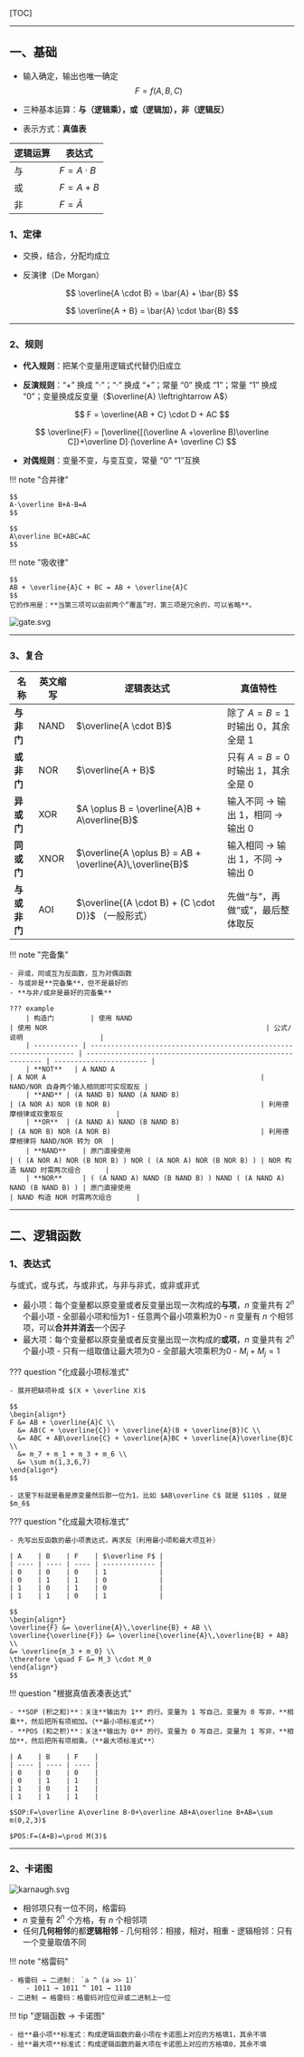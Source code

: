 [TOC]

---

## 一、基础

- 输入确定，输出也唯一确定
$$
F=f(A,B,C)
$$

- 三种基本运算：**与（逻辑乘），或（逻辑加），非（逻辑反）**
- 表示方式：**真值表**

| 逻辑运算 | 表达式     |
| -------- | ---------- |
| 与       | $F=A·B$    |
| 或       | $F=A+B$    |
| 非       | $F=\bar A$ |

### 1、定律

- 交换，结合，分配均成立

- 反演律（De Morgan）

$$
\overline{A \cdot B} = \bar{A} + \bar{B}
$$

$$
\overline{A + B} = \bar{A} \cdot \bar{B}
$$

---

### 2、规则

- **代入规则**：把某个变量用逻辑式代替仍旧成立

- **反演规则**：“$+$” 换成 “$\cdot$”；“$\cdot$” 换成 “$+$”；常量 “0” 换成 “1”；常量 “1” 换成 “0”；变量换成反变量（$\overline{A} \leftrightarrow A$）

$$
F = \overline{AB + C} \cdot D + AC
$$

$$
\overline{F} = [\overline{[(\overline A +\overline B)\overline C]}+\overline D]·(\overline A+
\overline C)
$$

- **对偶规则**：变量不变，与变互变，常量 “0” “1”互换

!!! note "合并律"

    $$
    A·\overline B+A·B=A
    $$
    
    $$
    A\overline BC+ABC=AC
    $$


!!! note "吸收律"

    $$
    AB + \overline{A}C + BC = AB + \overline{A}C
    $$
    它的作用是：**当第三项可以由前两个“覆盖”时，第三项是冗余的，可以省略**。

![gate.svg](../../assets/images/DLD/gate.svg)

------

### 3、复合

| 名称         | 英文缩写 | 逻辑表达式                                                | 真值特性                          |
| ------------ | -------- | --------------------------------------------------------- | --------------------------------- |
| **与非门**   | NAND     | $\overline{A \cdot B}$                                    | 除了 $A=B=1$ 时输出 0，其余全是 1 |
| **或非门**   | NOR      | $\overline{A + B}$                                        | 只有 $A=B=0$ 时输出 1，其余全是 0 |
| **异或门**   | XOR      | $A \oplus B = \overline{A}B + A\overline{B}$              | 输入不同 → 输出 1，相同 → 输出 0  |
| **同或门**   | XNOR     | $\overline{A \oplus B} = AB + \overline{A}\,\overline{B}$ | 输入相同 → 输出 1，不同 → 输出 0  |
| **与或非门** | AOI      | $\overline{(A \cdot B) + (C \cdot D)}$ （一般形式）       | 先做“与”，再做“或”，最后整体取反  |

!!! note "完备集"

	- 异或，同或互为反函数，互为对偶函数
	- 与或非是**完备集**，但不是最好的
	- **与非/或非是最好的完备集**

    ??? example
        | 构造门         | 使用 NAND                                                            | 使用 NOR                                                      | 公式/说明                   |
        | ----------- | ------------------------------------------------------------------ | ----------------------------------------------------------- | ----------------------- |
        | **NOT**   | A NAND A                                                           | A NOR A                                                     | NAND/NOR 自身两个输入相同即可实现取反 |
        | **AND** | (A NAND B) NAND (A NAND B)                                         | (A NOR A) NOR (B NOR B)                                     | 利用德摩根律或双重取反             |
        | **OR**  | (A NAND A) NAND (B NAND B)                                         | (A NOR B) NOR (A NOR B)                                     | 利用德摩根律将 NAND/NOR 转为 OR  |
        | **NAND**    | 原门直接使用                                                             | ( (A NOR A) NOR (B NOR B) ) NOR ( (A NOR A) NOR (B NOR B) ) | NOR 构造 NAND 时需两次组合      |
        | **NOR**     | ( (A NAND A) NAND (B NAND B) ) NAND ( (A NAND A) NAND (B NAND B) ) | 原门直接使用                                                      | NAND 构造 NOR 时需两次组合      |


---

## 二、逻辑函数

### 1、表达式

与或式，或与式，与或非式，与非与非式，或非或非式

- 最小项：每个变量都以原变量或者反变量出现一次构成的**与项**，$n$ 变量共有 $2^n$ 个最小项
      - 全部最小项和恒为1
      - 任意两个最小项乘积为0
      - $n$ 变量有 $n$ 个相邻项，可以**合并并消去**一个因子
- 最大项：每个变量都以原变量或者反变量出现一次构成的**或项**，$n$ 变量共有 $2^n$ 个最小项
      - 只有一组取值让最大项为0
      - 全部最大项乘积为0
      - $M_i+M_j=1$



??? question "化成最小项标准式"

	- 展开把缺项补成 $(X + \overline X)$
	
	$$
	\begin{align*}
	F &= AB + \overline{A}C \\
	  &= AB(C + \overline{C}) + \overline{A}(B + \overline{B})C \\
	  &= ABC + AB\overline{C} + \overline{A}BC + \overline{A}\overline{B}C \\
	  &= m_7 + m_1 + m_3 + m_6 \\
	  &= \sum m(1,3,6,7)
	\end{align*}
	$$
	
	- 这里下标就是看是原变量然后那一位为1，比如 $AB\overline C$ 就是 $110$ ，就是 $m_6$

??? question "化成最大项标准式"

    - 先写出反函数的最小项表达式，再求反（利用最小项和最大项互补）
    
    | A    | B    | F    | $\overline F$ |
    | ---- | ---- | ---- | ------------- |
    | 0    | 0    | 0    | 1             |
    | 0    | 1    | 1    | 0             |
    | 1    | 0    | 1    | 0             |
    | 1    | 1    | 0    | 1             |
    
    $$
    \begin{align*}
    \overline{F} &= \overline{A}\,\overline{B} + AB \\
    \overline{\overline{F}} &= \overline{\overline{A}\,\overline{B} + AB} \\
    &= \overline{m_3 + m_0} \\
    \therefore \quad F &= M_3 \cdot M_0
    \end{align*}
    $$

!!! question "根据真值表凑表达式"

	- **SOP (积之和)**：关注**输出为 1** 的行。变量为 1 写自己，变量为 0 写非，**相乘**，然后把所有项相加。（**最小项标准式**）
	- **POS (和之积)**：关注**输出为 0** 的行。变量为 0 写自己，变量为 1 写非，**相加**，然后把所有项相乘。（**最大项标准式**）
	
	| A    | B    | F    |
	| ---- | ---- | ---- |
	| 0    | 0    | 0    |
	| 0    | 1    | 1    |
	| 1    | 0    | 1    |
	| 1    | 1    | 1    |
	
	$SOP:F=\overline A\overline B·0+\overline AB+A\overline B+AB=\sum m(0,2,3)$
	
	$POS:F=(A+B)=\prod M(3)$

------

### 2、卡诺图

![karnaugh.svg](../../assets/images/DLD/karnaugh.svg)

- 相邻项只有一位不同，格雷码
- $n$ 变量有 $2^n$ 个方格，有 $n$ 个相邻项
- 任何**几何相邻**的都**逻辑相邻**
      - 几何相邻：相接，相对，相重
      - 逻辑相邻：只有一个变量取值不同


!!! note "格雷码"

	- 格雷码 → 二进制： `a ^ (a >> 1)`
	    - 1011 → 1011 ^ 101 → 1110
	- 二进制 → 格雷码：格雷码对应位异或二进制上一位

!!! tip "逻辑函数 → 卡诺图"


	- 给**最小项**标准式：构成逻辑函数的最小项在卡诺图上对应的方格填1，其余不填
	- 给**最大项**标准式：构成逻辑函数的最大项在卡诺图上对应的方格填0，其余不填

